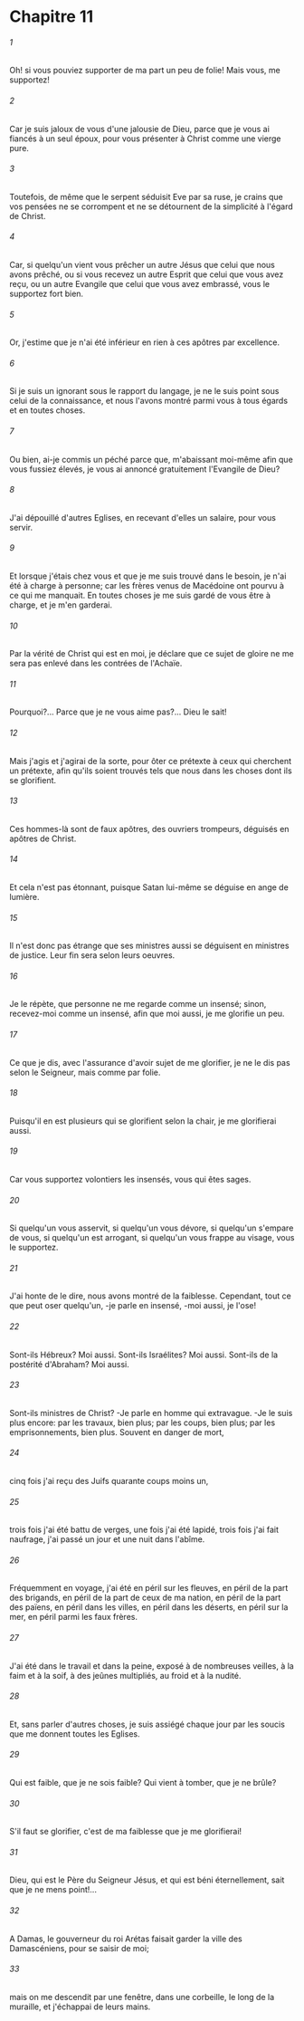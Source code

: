 # Chapitre 11

###### 1
Oh! si vous pouviez supporter de ma part un peu de folie! Mais vous, me supportez!
###### 2
Car je suis jaloux de vous d'une jalousie de Dieu, parce que je vous ai fiancés à un seul époux, pour vous présenter à Christ comme une vierge pure.
###### 3
Toutefois, de même que le serpent séduisit Eve par sa ruse, je crains que vos pensées ne se corrompent et ne se détournent de la simplicité à l'égard de Christ.
###### 4
Car, si quelqu'un vient vous prêcher un autre Jésus que celui que nous avons prêché, ou si vous recevez un autre Esprit que celui que vous avez reçu, ou un autre Evangile que celui que vous avez embrassé, vous le supportez fort bien.
###### 5
Or, j'estime que je n'ai été inférieur en rien à ces apôtres par excellence.
###### 6
Si je suis un ignorant sous le rapport du langage, je ne le suis point sous celui de la connaissance, et nous l'avons montré parmi vous à tous égards et en toutes choses.
###### 7
Ou bien, ai-je commis un péché parce que, m'abaissant moi-même afin que vous fussiez élevés, je vous ai annoncé gratuitement l'Evangile de Dieu?
###### 8
J'ai dépouillé d'autres Eglises, en recevant d'elles un salaire, pour vous servir.
###### 9
Et lorsque j'étais chez vous et que je me suis trouvé dans le besoin, je n'ai été à charge à personne; car les frères venus de Macédoine ont pourvu à ce qui me manquait. En toutes choses je me suis gardé de vous être à charge, et je m'en garderai.
###### 10
Par la vérité de Christ qui est en moi, je déclare que ce sujet de gloire ne me sera pas enlevé dans les contrées de l'Achaïe.
###### 11
Pourquoi?... Parce que je ne vous aime pas?... Dieu le sait!
###### 12
Mais j'agis et j'agirai de la sorte, pour ôter ce prétexte à ceux qui cherchent un prétexte, afin qu'ils soient trouvés tels que nous dans les choses dont ils se glorifient.
###### 13
Ces hommes-là sont de faux apôtres, des ouvriers trompeurs, déguisés en apôtres de Christ.
###### 14
Et cela n'est pas étonnant, puisque Satan lui-même se déguise en ange de lumière.
###### 15
Il n'est donc pas étrange que ses ministres aussi se déguisent en ministres de justice. Leur fin sera selon leurs oeuvres.
###### 16
Je le répète, que personne ne me regarde comme un insensé; sinon, recevez-moi comme un insensé, afin que moi aussi, je me glorifie un peu.
###### 17
Ce que je dis, avec l'assurance d'avoir sujet de me glorifier, je ne le dis pas selon le Seigneur, mais comme par folie.
###### 18
Puisqu'il en est plusieurs qui se glorifient selon la chair, je me glorifierai aussi.
###### 19
Car vous supportez volontiers les insensés, vous qui êtes sages.
###### 20
Si quelqu'un vous asservit, si quelqu'un vous dévore, si quelqu'un s'empare de vous, si quelqu'un est arrogant, si quelqu'un vous frappe au visage, vous le supportez.
###### 21
J'ai honte de le dire, nous avons montré de la faiblesse. Cependant, tout ce que peut oser quelqu'un, -je parle en insensé, -moi aussi, je l'ose!
###### 22
Sont-ils Hébreux? Moi aussi. Sont-ils Israélites? Moi aussi. Sont-ils de la postérité d'Abraham? Moi aussi.
###### 23
Sont-ils ministres de Christ? -Je parle en homme qui extravague. -Je le suis plus encore: par les travaux, bien plus; par les coups, bien plus; par les emprisonnements, bien plus. Souvent en danger de mort,
###### 24
cinq fois j'ai reçu des Juifs quarante coups moins un,
###### 25
trois fois j'ai été battu de verges, une fois j'ai été lapidé, trois fois j'ai fait naufrage, j'ai passé un jour et une nuit dans l'abîme.
###### 26
Fréquemment en voyage, j'ai été en péril sur les fleuves, en péril de la part des brigands, en péril de la part de ceux de ma nation, en péril de la part des païens, en péril dans les villes, en péril dans les déserts, en péril sur la mer, en péril parmi les faux frères.
###### 27
J'ai été dans le travail et dans la peine, exposé à de nombreuses veilles, à la faim et à la soif, à des jeûnes multipliés, au froid et à la nudité.
###### 28
Et, sans parler d'autres choses, je suis assiégé chaque jour par les soucis que me donnent toutes les Eglises.
###### 29
Qui est faible, que je ne sois faible? Qui vient à tomber, que je ne brûle?
###### 30
S'il faut se glorifier, c'est de ma faiblesse que je me glorifierai!
###### 31
Dieu, qui est le Père du Seigneur Jésus, et qui est béni éternellement, sait que je ne mens point!...
###### 32
A Damas, le gouverneur du roi Arétas faisait garder la ville des Damascéniens, pour se saisir de moi;
###### 33
mais on me descendit par une fenêtre, dans une corbeille, le long de la muraille, et j'échappai de leurs mains.

